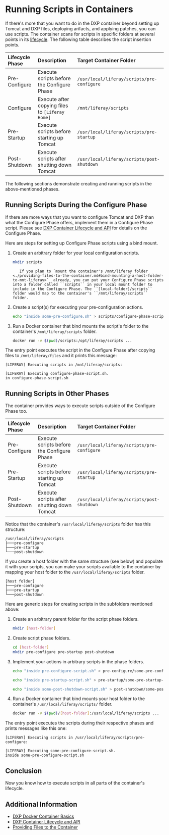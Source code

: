# Running Scripts in Containers

If there's more that you want to do in the DXP container beyond setting up Tomcat and DXP files, deploying arifacts, and applying patches, you can use scripts. The container scans for scripts in specific folders at several points in its [lifecycle](./dxp-container-lifecycle-and-api.md). The following table describes the script insertion points.

| Lifecycle Phase | Description                                     | Target Container Folder                    |
| :-------------- | :---------------------------------------------- | :----------------------------------------- |
| Pre-Configure   | Execute scripts before the Configure Phase      | `/usr/local/liferay/scripts/pre-configure` |
| Configure       | Execute after copying files to `[Liferay Home]` | `/mnt/liferay/scripts`                     |
| Pre-Startup     | Execute scripts before starting up Tomcat       | `/usr/local/liferay/scripts/pre-startup`   |
| Post-Shutdown   | Execute scripts after shutting down Tomcat      | `/usr/local/liferay/scripts/post-shutdown` |

The following sections demonstrate creating and running scripts in the above-mentioned phases.

## Running Scripts During the Configure Phase

If there are more ways that you want to configure Tomcat and DXP than what the Configure Phase offers, implement them in a Configure Phase script. Please see [DXP Container Lifecycle and API](./dxp-container-lifecycle-and-api.md#lifecycle) for details on the Configure Phase.

Here are steps for setting up Configure Phase scripts using a bind mount.

1. Create an arbitrary folder for your local configuration scripts.

    ```bash
    mkdir scripts
    ```

    ```tip::
       If you plan to `mount the container's /mnt/liferay folder <./providing-files-to-the-container.md#bind-mounting-a-host-folder-to-mnt-liferay>`_ already, you can put your Configure Phase scripts into a folder called ``scripts`` in your local mount folder to include in the Configure Phase. The ``[local-folder]/scripts`` folder would map to the container's ``/mnt/liferay/scripts`` folder.
    ```

1. Create a script(s) for executing your pre-configuration actions.

    ```bash
    echo "inside some-pre-configure.sh" > scripts/configure-phase-script.sh
    ```

1. Run a Docker container that bind mounts the script's folder to the container's `/mnt/liferay/scripts` folder.

    ```bash
    docker run -v $(pwd)/scripts:/opt/liferay/scripts ...
    ```

The entry point executes the script in the Configure Phase after copying files to `/mnt/liferay/files` and it prints this message:

```messages
[LIFERAY] Executing scripts in /mnt/liferay/scripts:

[LIFERAY] Executing configure-phase-script.sh.
in configure-phase-script.sh
```

## Running Scripts in Other Phases

The container provides ways to execute scripts outside of the Configure Phase too.

| Lifecycle Phase | Description                                | Target Container Folder                    |
| :-------------- | :----------------------------------------- | :----------------------------------------- |
| Pre-Configure   | Execute scripts before the Configure Phase | `/usr/local/liferay/scripts/pre-configure` |
| Pre-Startup     | Execute scripts before starting up Tomcat  | `/usr/local/liferay/scripts/pre-startup`   |
| Post-Shutdown   | Execute scripts after shutting down Tomcat | `/usr/local/liferay/scripts/post-shutdown` |

Notice that the container's `/usr/local/liferay/scripts` folder has this structure:

```
/usr/local/liferay/scripts
├───pre-configure
├───pre-startup
└───post-shutdown
```

If you create a host folder with the same structure (see below) and populate it with your scripts, you can make your scripts available to the container by mapping your host folder to the `/usr/local/liferay/scripts` folder.

```
[host folder]
├───pre-configure
├───pre-startup
└───post-shutdown
```

Here are generic steps for creating scripts in the subfolders mentioned above:

1. Create an arbitrary parent folder for the script phase folders.

    ```bash
    mkdir [host-folder]
    ```

1. Create script phase folders.

    ```bash
    cd [host-folder]
    mkdir pre-configure pre-startup post-shutdown
    ```

1. Implement your actions in arbitrary scripts in the phase folders.

    ```bash
    echo "inside pre-configure-script.sh" > pre-configure/some-pre-configure-script.sh
    ```

    ```bash
    echo "inside pre-startup-script.sh" > pre-startup/some-pre-startup-script.sh
    ```

    ```bash
    echo "inside some-post-shutdown-script.sh" > post-shutdown/some-post-shutdown-script.sh
    ```

1. Run a Docker container that bind mounts your host folder to the container's `/usr/local/liferay/scripts/` folder.

    ```bash
    docker run -v $(pwd)/[host-folder]:/usr/local/liferay/scripts ...
    ```

The entry point executes the scripts during their respective phases and prints messages like this one:

```messages
[LIFERAY] Executing scripts in /usr/local/liferay/scripts/pre-configure:

[LIFERAY] Executing some-pre-configure-script.sh.
inside some-pre-configure-script.sh
```

## Conclusion

Now you know how to execute scripts in all parts of the container's lifecycle.

## Additional Information

-   [DXP Docker Container Basics](./dxp-docker-container-basics.md)
-   [DXP Container Lifecycle and API](./dxp-container-lifecycle-and-api.md)
-   [Providing Files to the Container](./providing-files-to-the-container.md)
